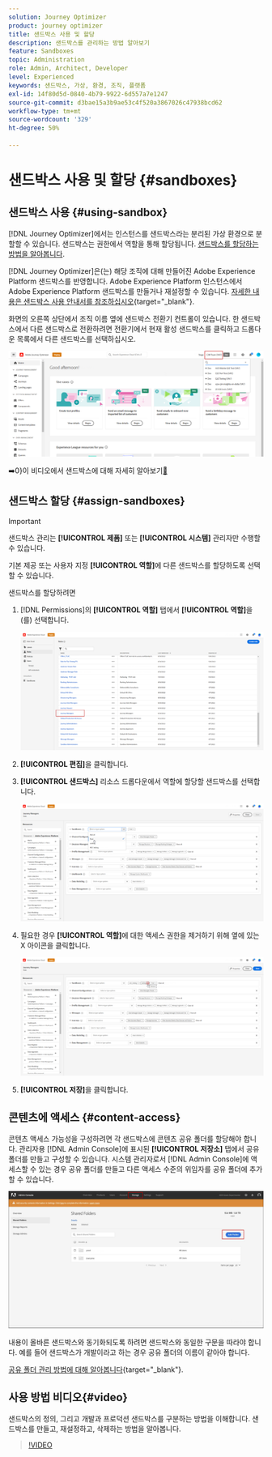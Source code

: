 ```yaml
---
solution: Journey Optimizer
product: journey optimizer
title: 샌드박스 사용 및 할당
description: 샌드박스를 관리하는 방법 알아보기
feature: Sandboxes
topic: Administration
role: Admin, Architect, Developer
level: Experienced
keywords: 샌드박스, 가상, 환경, 조직, 플랫폼
exl-id: 14f80d5d-0840-4b79-9922-6d557a7e1247
source-git-commit: d3bae15a3b9ae53c4f520a3867026c47938bcd62
workflow-type: tm+mt
source-wordcount: '329'
ht-degree: 50%

---
```


# 샌드박스 사용 및 할당 {#sandboxes}

## 샌드박스 사용 {#using-sandbox}

[!DNL Journey Optimizer]에서는 인스턴스를 샌드박스라는 분리된 가상 환경으로 분할할 수 있습니다. 샌드박스는 권한에서 역할을 통해 할당됩니다. [샌드박스를 할당하는 방법을 알아봅니다](permissions.md#create-product-profile).

[!DNL Journey Optimizer]은(는) 해당 조직에 대해 만들어진 Adobe Experience Platform 샌드박스를 반영합니다. Adobe Experience Platform 인스턴스에서 Adobe Experience Platform 샌드박스를 만들거나 재설정할 수 있습니다. [자세한 내용은 샌드박스 사용 안내서를 참조하십시오](https://experienceleague.adobe.com/docs/experience-platform/sandbox/ui/user-guide.html?lang=ko){target="_blank"}.

화면의 오른쪽 상단에서 조직 이름 옆에 샌드박스 전환기 컨트롤이 있습니다. 한 샌드박스에서 다른 샌드박스로 전환하려면 전환기에서 현재 활성 샌드박스를 클릭하고 드롭다운 목록에서 다른 샌드박스를 선택하십시오.

![](assets/sandbox_5.png)

➡️0&rbrace;이 비디오에서 샌드박스에 대해 자세히 알아보기[&#128279;](#video)

## 샌드박스 할당 {#assign-sandboxes}

>[!IMPORTANT]
>
> 샌드박스 관리는 **[!UICONTROL 제품]** 또는 **[!UICONTROL 시스템]** 관리자만 수행할 수 있습니다.

기본 제공 또는 사용자 지정 **[!UICONTROL 역할]**&#x200B;에 다른 샌드박스를 할당하도록 선택할 수 있습니다.

샌드박스를 할당하려면

1. [!DNL Permissions]의 **[!UICONTROL 역할]** 탭에서 **[!UICONTROL 역할]**&#x200B;을(를) 선택합니다.

   ![](assets/sandbox_1.png)

1. **[!UICONTROL 편집]**&#x200B;을 클릭합니다.

1. **[!UICONTROL 샌드박스]** 리소스 드롭다운에서 역할에 할당할 샌드박스를 선택합니다.

   ![](assets/sandbox_3.png)

1. 필요한 경우 **[!UICONTROL 역할]**&#x200B;에 대한 액세스 권한을 제거하기 위해 옆에 있는 X 아이콘을 클릭합니다.

   ![](assets/sandbox_4.png)

1. **[!UICONTROL 저장]**&#x200B;을 클릭합니다.

## 콘텐츠에 액세스 {#content-access}

콘텐츠 액세스 가능성을 구성하려면 각 샌드박스에 콘텐츠 공유 폴더를 할당해야 합니다. 관리자용 [!DNL Admin Console]에 표시된 **[!UICONTROL 저장소]** 탭에서 공유 폴더를 만들고 구성할 수 있습니다. 시스템 관리자로서 [!DNL Admin Console]에 액세스할 수 있는 경우 공유 폴더를 만들고 다른 액세스 수준의 위임자를 공유 폴더에 추가할 수 있습니다.

![](assets/do-not-localize/content_access.png)

내용이 올바른 샌드박스와 동기화되도록 하려면 샌드박스와 동일한 구문을 따라야 합니다. 예를 들어 샌드박스가 개발이라고 하는 경우 공유 폴더의 이름이 같아야 합니다.

[공유 폴더 관리 방법에 대해 알아봅니다](https://helpx.adobe.com/kr/enterprise/admin-guide.html/enterprise/using/manage-adobe-storage.ug.html){target="_blank"}.

## 사용 방법 비디오{#video}

샌드박스의 정의, 그리고 개발과 프로덕션 샌드박스를 구분하는 방법을 이해합니다. 샌드박스를 만들고, 재설정하고, 삭제하는 방법을 알아봅니다.

>[!VIDEO](https://video.tv.adobe.com/v/334355?quality=12)